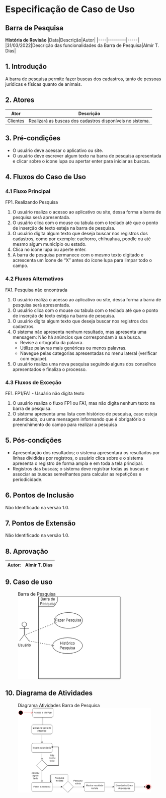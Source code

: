 # Especificação de Caso de Uso
## Barra de Pesquisa

**História de Revisão**
|Data|Descrição|Autor|
|----|---------|-----|
|31/03/2022|Descrição das funcionalidades da Barra de Pesquisa|Almir T. Dias|

## 1. Introdução
A barra de pesquisa permite fazer buscas dos cadastros, tanto de pessoas jurídicas e físicas quanto de animais.

## 2. Atores
|Ator|Descrição|
|----|---------|
|Clientes|Realizará as buscas dos cadastros disponíveis no sistema.|

## 3. Pré-condições
* O usuário deve acessar o aplicativo ou site.
* O usuário deve escrever algum texto na barra de pesquisa apresentada e clicar sobre o ícone lupa ou apertar enter para iniciar as buscas.

## 4. Fluxos do Caso de Uso
### 4.1 Fluxo Principal
FP1. Realizando Pesquisa
1. O usuário realiza o acesso ao aplicativo ou site, dessa forma a barra de pesquisa será apresentada.
2. O usuário clica com o mouse ou tabula com o teclado até que o ponto de inserção de texto esteja na barra de pesquisa.
3. O usuário digita algum texto que deseja buscar nos registros dos cadastros, como por exemplo: cachorro, chihuahua, poodle ou até mesmo algum município ou estado.
4. Clica no ícone lupa ou aperte enter.
5. A barra de pesquisa permanece com o mesmo texto digitado e acrescenta um ícone de “X” antes do ícone lupa para limpar todo o campo.

### 4.2 Fluxos Alternativos
FA1. Pesquisa não encontrada
1. O usuário realiza o acesso ao aplicativo ou site, dessa forma a barra de pesquisa será apresentada.
2. O usuário clica com o mouse ou tabula com o teclado até que o ponto de inserção de texto esteja na barra de pesquisa.
3. O usuário digita algum texto que deseja buscar nos registros dos cadastros.
4. O sistema não apresenta nenhum resultado, mas apresenta uma mensagem:
	Não há anúncios que correspondam à sua busca.
	* Revise a ortografia da palavra.
	* Utilize palavras mais genéricas ou menos palavras.
	* Navegue pelas categorias apresentadas no menu lateral (verificar com equipe).
5. O usuário realiza uma nova pesquisa seguindo alguns dos conselhos apresentados e finaliza o processo.

### 4.3 Fluxos de Exceção
FE1. FP1/FA1 - Usuário não digita texto
1. O usuário realiza o fluxo FP1 ou FA1, mas não digita nenhum texto na barra de pesquisa.
2. O sistema apresenta uma lista com histórico de pesquisa, caso esteja autenticado, ou uma mensagem informando que é obrigatório o preenchimento do campo para realizar a pesquisa

## 5. Pós-condições
* Apresentação dos resultados; o sistema apresentará os resultados por linhas divididas por registros, o usuário clica sobre e o sistema apresenta o registro de forma ampla e em toda a tela principal.
* Registros das buscas; o sistema deve registrar todas as buscas e associar as buscas semelhantes para calcular as repetições e periodicidade.

## 6. Pontos de Inclusão
Não Identificado na versão 1.0.

## 7. Pontos de Extensão
Não Identificado na versão 1.0.

## 8. Aprovação

|Autor:|Almir T. Dias|
|------|-------------|

## 9. Caso de uso
<figure>
<figurecaption>Barra de Pesquisa</figurecaption>
<img src="https://github.com/TurmaADS2020/PetLife/blob/main/documentation/images/attachment/UC004.png">
</figure>

## 10. Diagrama de Atividades
<figure>
	<figurecapion> Diagrama Atividades Barra de Pesquisa</figurecaption>
	<img src="https://github.com/TurmaADS2020/PetLife/blob/main/documentation/images/attachment/DA0004_1.png">
</figure>
